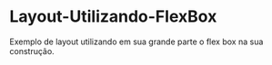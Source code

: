 # Layout-Utilizando-FlexBox
Exemplo de layout utilizando em sua grande parte o flex box na sua construção.
